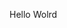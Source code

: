 Hello Wolrd















































































































































































































































































































































































































































































































































































































































































































































































































































































































































































































































































































































































































































































































































































































































































































































































































































































































































































































































































































































































































































































































































































































































































































































































































































































































































































































































































































































































